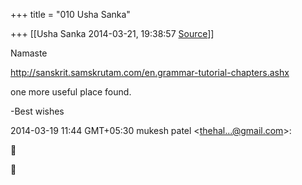 +++
title = "010 Usha Sanka"

+++
[[Usha Sanka	2014-03-21, 19:38:57 [Source](https://groups.google.com/g/samskrita/c/Vehs4ggaSZI)]]



Namaste

<http://sanskrit.samskrutam.com/en.grammar-tutorial-chapters.ashx>  

one more useful place found.

-Best wishes

  
  

2014-03-19 11:44 GMT+05:30 mukesh patel \<[thehal...@gmail.com]()\>:  





